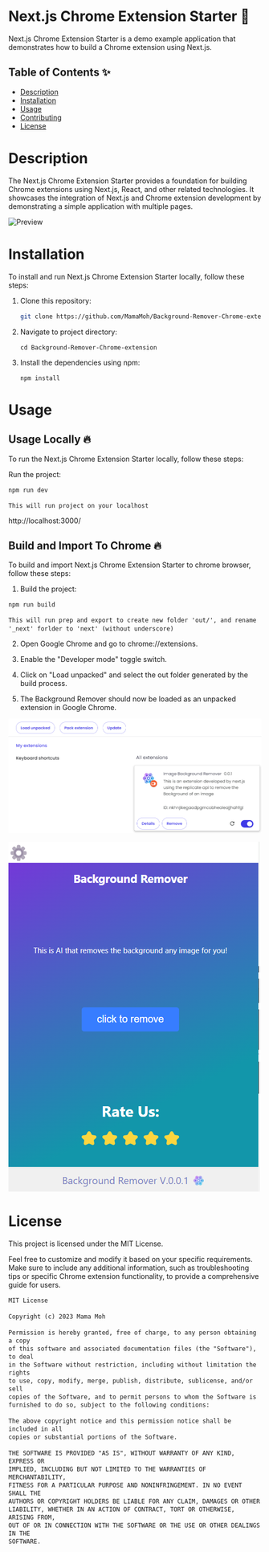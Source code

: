 # Next.js Chrome Extension Starter  🚀  

Next.js Chrome Extension Starter is a demo example application that demonstrates how to build a Chrome extension using Next.js.

## Table of Contents ✨  

- [Description](#description)
- [Installation](#installation)
- [Usage](#usage)
- [Contributing](#contributing)
- [License](#license)

# Description

The Next.js Chrome Extension Starter provides a foundation for building Chrome extensions using Next.js, React, and other related technologies. It showcases the integration of Next.js and Chrome extension development by demonstrating a simple application with multiple pages.


![Preview](Screen2.jpg)

# Installation

To install and run Next.js Chrome Extension Starter locally, follow these steps:

1. Clone this repository: 

   ```bash
   git clone https://github.com/MamaMoh/Background-Remover-Chrome-extension.git
   ```
2. Navigate to project directory: 

   ```
   cd Background-Remover-Chrome-extension
   ```
4. Install the dependencies using npm: 
   ```
   npm install
   ```

# Usage
## Usage Locally  🔥
To run the Next.js Chrome Extension Starter locally, follow these steps:

Run the project:
```
npm run dev
```
`This will run project on your localhost`

 http://localhost:3000/

## Build and Import To Chrome 🔥
To build and import Next.js Chrome Extension Starter to chrome browser, follow these steps:

1. Build the project:
```
npm run build
```
`This will run prep and export to create new folder 'out/', and rename '_next' forlder to 'next' (without underscore)`

2. Open Google Chrome and go to chrome://extensions.


3. Enable the "Developer mode" toggle switch.

4. Click on "Load unpacked" and select the out folder generated by the build process.

5. The Background Remover should now be loaded as an unpacked extension in Google Chrome.

![Preview](image2.png)



![Preview](image1.png)

# License
This project is licensed under the MIT License.

Feel free to customize and modify it based on your specific requirements. 
Make sure to include any additional information, such as troubleshooting tips or specific 
Chrome extension functionality, to provide a comprehensive guide for users.

```
MIT License

Copyright (c) 2023 Mama Moh 

Permission is hereby granted, free of charge, to any person obtaining a copy
of this software and associated documentation files (the "Software"), to deal
in the Software without restriction, including without limitation the rights
to use, copy, modify, merge, publish, distribute, sublicense, and/or sell
copies of the Software, and to permit persons to whom the Software is
furnished to do so, subject to the following conditions:

The above copyright notice and this permission notice shall be included in all
copies or substantial portions of the Software.

THE SOFTWARE IS PROVIDED "AS IS", WITHOUT WARRANTY OF ANY KIND, EXPRESS OR
IMPLIED, INCLUDING BUT NOT LIMITED TO THE WARRANTIES OF MERCHANTABILITY,
FITNESS FOR A PARTICULAR PURPOSE AND NONINFRINGEMENT. IN NO EVENT SHALL THE
AUTHORS OR COPYRIGHT HOLDERS BE LIABLE FOR ANY CLAIM, DAMAGES OR OTHER
LIABILITY, WHETHER IN AN ACTION OF CONTRACT, TORT OR OTHERWISE, ARISING FROM,
OUT OF OR IN CONNECTION WITH THE SOFTWARE OR THE USE OR OTHER DEALINGS IN THE
SOFTWARE.

```
